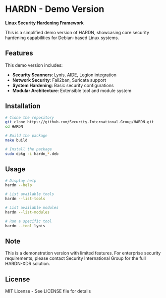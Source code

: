 # HARDN - Demo Version

**Linux Security Hardening Framework**

This is a simplified demo version of HARDN, showcasing core security hardening capabilities for Debian-based Linux systems.

## Features

This demo version includes:

- **Security Scanners**: Lynis, AIDE, Legion integration
- **Network Security**: Fail2ban, Suricata support
- **System Hardening**: Basic security configurations
- **Modular Architecture**: Extensible tool and module system

## Installation

```bash
# Clone the repository
git clone https://github.com/Security-International-Group/HARDN.git
cd HARDN

# Build the package
make build

# Install the package
sudo dpkg -i hardn_*.deb
```

## Usage

```bash
# Display help
hardn --help

# List available tools
hardn --list-tools

# List available modules  
hardn --list-modules

# Run a specific tool
hardn --tool lynis
```

## Note

This is a demonstration version with limited features. For enterprise security requirements, please contact Security International Group for the full HARDN-XDR solution.

## License

MIT License - See LICENSE file for details
